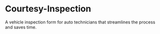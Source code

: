 # Courtesy-Inspection
A vehicle inspection form for auto technicians that streamlines the process and saves time.
